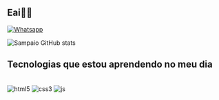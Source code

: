 
## Eai💪🏾


[![Whatsapp](https://img.shields.io/badge/WhatsApp-25D366?style=for-the-badge&logo=whatsapp&logoColor=white
)](https://wa.me/13991289175)

![Sampaio GitHub stats](https://github-readme-stats.vercel.app/api?username=sampaiobgk&show_icons=true&theme=onedark)

## Tecnologias que estou aprendendo no meu dia

<div style="display: incline_block"><br/>
<img align="center" alt="html5" src="https://img.shields.io/badge/HTML5-E34F26?style=for-the-badge&logo=hmtl5&logoColor=white" />
<img align="center" alt="css3" src="https://img.shields.io/badge/CSS3-1572B6?style=for-the-badge&logo=css3&logoColor=white" />
<img align="center" alt="js" src="https://img.shields.io/badge/JavaScript-F7DF1E?style=for-the-badge&logo=javascript&logoColor=black" />
</div><br/>







